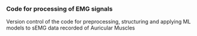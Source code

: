 ### Code for processing of EMG signals

Version control of the code for preprocessing, structuring and applying ML models to sEMG data recorded of Auricular Muscles
